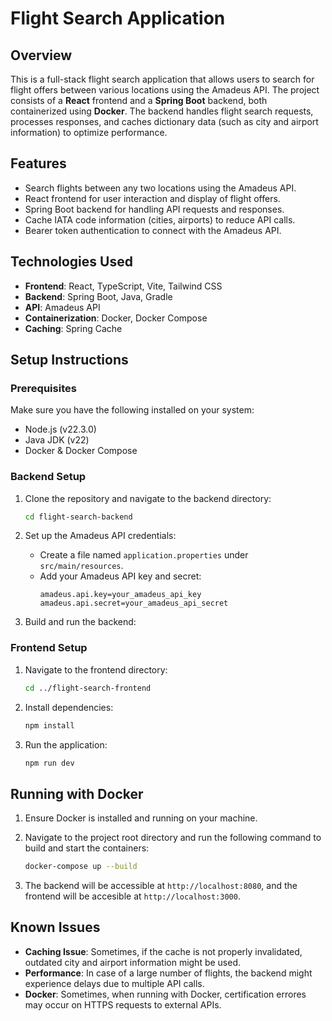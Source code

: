 
# Flight Search Application

## Overview

This is a full-stack flight search application that allows users to search for flight offers between various locations using the Amadeus API. The project consists of a **React** frontend and a **Spring Boot** backend, both containerized using **Docker**. The backend handles flight search requests, processes responses, and caches dictionary data (such as city and airport information) to optimize performance.

## Features

- Search flights between any two locations using the Amadeus API.
- React frontend for user interaction and display of flight offers.
- Spring Boot backend for handling API requests and responses.
- Cache IATA code information (cities, airports) to reduce API calls.
- Bearer token authentication to connect with the Amadeus API.

## Technologies Used

- **Frontend**: React, TypeScript, Vite, Tailwind CSS
- **Backend**: Spring Boot, Java, Gradle
- **API**: Amadeus API
- **Containerization**: Docker, Docker Compose
- **Caching**: Spring Cache

## Setup Instructions

### Prerequisites

Make sure you have the following installed on your system:
- Node.js (v22.3.0)
- Java JDK (v22)
- Docker & Docker Compose

### Backend Setup

1. Clone the repository and navigate to the backend directory:
   ```bash
   cd flight-search-backend
   ```

2. Set up the Amadeus API credentials:
   - Create a file named `application.properties` under `src/main/resources`.
   - Add your Amadeus API key and secret:
     ```properties
     amadeus.api.key=your_amadeus_api_key
     amadeus.api.secret=your_amadeus_api_secret
     ```

3. Build and run the backend:

### Frontend Setup

1. Navigate to the frontend directory:
   ```bash
   cd ../flight-search-frontend
   ```

2. Install dependencies:
   ```bash
   npm install
   ```

3. Run the application:
   ```bash
   npm run dev
   ```

## Running with Docker


1. Ensure Docker is installed and running on your machine.

2. Navigate to the project root directory and run the following command to build and start the containers:
   ```bash
   docker-compose up --build
   ```

3. The backend will be accessible at `http://localhost:8080`, and the frontend will be accesible at `http://localhost:3000`.


## Known Issues

- **Caching Issue**: Sometimes, if the cache is not properly invalidated, outdated city and airport information might be used.
- **Performance**: In case of a large number of flights, the backend might experience delays due to multiple API calls.
- **Docker**: Sometimes, when running with Docker, certification errores may occur on HTTPS requests to external APIs.
